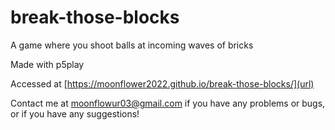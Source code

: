 # break-those-blocks
A game where you shoot balls at incoming waves of bricks

Made with p5play

Accessed at [https://moonflower2022.github.io/break-those-blocks/](url)

Contact me at moonflowur03@gmail.com if you have any problems or bugs, or if you have any suggestions!
